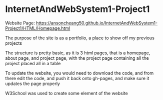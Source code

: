 # InternetAndWebSystem1-Project1
Website Page: https://ansoncheang50.github.io/InternetAndWebSystem1-Project1/HTML/Homepage.html

The purpose of the site is as a portfolio, a place to show off my previous projects

The structure is pretty basic, as it is 3 html pages, that is a homepage, about page, and project page, with the project page containing all the project placed all in a table

To update the website, you would need to download the code, and from there edit the code, and push it back onto gh-pages, and make sure it updates the page properly

W3School was used to create some element of the website
